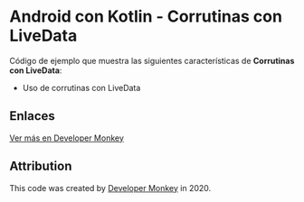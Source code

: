 # Android con Kotlin - Corrutinas con LiveData

Código de ejemplo que muestra las siguientes características de **Corrutinas con LiveData**:

* Uso de corrutinas con LiveData

## Enlaces

<a href="https://developermonkey.es/uso-de-corrutinas-con-livedata/" target="_blank">Ver más en Developer Monkey</a>

## Attribution

This code was created by [Developer Monkey](https://developermonkey.es) in 2020.